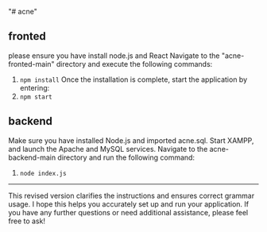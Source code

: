 "# acne" 
## fronted
please ensure you have install node.js and React
Navigate to  the "acne-fronted-main" directory and execute the following commands:
1. `npm install`
Once the installation is complete, start the application by entering:
2. `npm start`

## backend
Make sure you have installed Node.js and imported acne.sql.
Start XAMPP, and launch the Apache and MySQL services.
Navigate to the acne-backend-main directory and run the following command:
1. `node index.js`

------------------------------
This revised version clarifies the instructions and ensures correct grammar usage. I hope this helps you accurately set up and run your application. If you have any further questions or need additional assistance, please feel free to ask!
